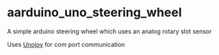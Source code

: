 # aarduino_uno_steering_wheel
A simple arduino steering wheel which uses an analog rotary slot sensor

Uses [Unojoy](https://github.com/AlanChatham/UnoJoy) for com port communication
